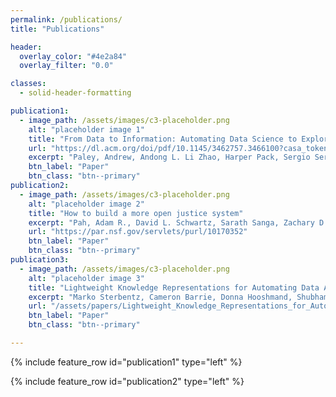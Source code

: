 ```yaml
---
permalink: /publications/
title: "Publications"

header:
  overlay_color: "#4e2a84"
  overlay_filter: "0.0"

classes:
  - solid-header-formatting

publication1:
  - image_path: /assets/images/c3-placeholder.png
    alt: "placeholder image 1"
    title: "From Data to Information: Automating Data Science to Explore the US Court System"
    url: "https://dl.acm.org/doi/pdf/10.1145/3462757.3466100?casa_token=umwgf8dVZ6gAAAAA:_fgAK_Tyxfl-9_V1YZBVNFeD0_ADkMGSMQsBzsexuaPHwymazP7Q8W5nxutdjfmX4cyY6yY1Hdaa"
    excerpt: "Paley, Andrew, Andong L. Li Zhao, Harper Pack, Sergio Servantez, Rachel F. Adler, Marko Sterbentz, Adam Pah et al. \"From data to information: automating data science to explore the US court system.\" In <i>Proceedings of the Eighteenth International Conference on Artificial Intelligence and Law</i>, pp. 119-128. 2021."
    btn_label: "Paper"
    btn_class: "btn--primary"
publication2:
  - image_path: /assets/images/c3-placeholder.png
    alt: "placeholder image 2"
    title: "How to build a more open justice system"
    excerpt: "Pah, Adam R., David L. Schwartz, Sarath Sanga, Zachary D. Clopton, Peter DiCola, Rachel Davis Mersey, Charlotte S. Alexander, Kristian J. Hammond, and Luís A. Nunes Amaral. \"How to build a more open justice system.\" <i>Science</i> 369, no. 6500 (2020): 134-136."
    url: "https://par.nsf.gov/servlets/purl/10170352"
    btn_label: "Paper"
    btn_class: "btn--primary"
publication3:
  - image_path: /assets/images/c3-placeholder.png
    alt: "placeholder image 3"
    title: "Lightweight Knowledge Representations for Automating Data Analysis"
    excerpt: "Marko Sterbentz, Cameron Barrie, Donna Hooshmand, Shubham Shahi, Abhratanu Dutta, Charles Pack, Andong Li Zhao, Andrew Paley, Alexander Einarsson, Kristian Hammond (preprint)"
    url: "/assets/papers/Lightweight_Knowledge_Representations_for_Automating_Data_Analysis__Arxiv_2023_.pdf"
    btn_label: "Paper"
    btn_class: "btn--primary"

---
```


{% include feature_row id="publication1" type="left" %}

{% include feature_row id="publication2" type="left" %}

